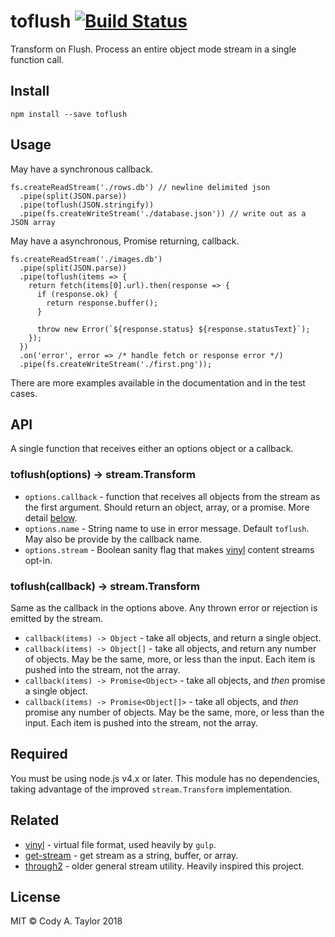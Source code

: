# toflush [![Build Status](https://travis-ci.org/CodeMan99/toflush.svg?branch=master)](https://travis-ci.org/CodeMan99/toflush)

Transform on Flush. Process an entire object mode stream in a single
function call.

## Install

    npm install --save toflush

## Usage

May have a synchronous callback.

    fs.createReadStream('./rows.db') // newline delimited json
      .pipe(split(JSON.parse))
      .pipe(toflush(JSON.stringify))
      .pipe(fs.createWriteStream('./database.json')) // write out as a JSON array

May have a asynchronous, Promise returning, callback.

    fs.createReadStream('./images.db')
      .pipe(split(JSON.parse))
      .pipe(toflush(items => {
        return fetch(items[0].url).then(response => {
          if (response.ok) {
            return response.buffer();
          }

          throw new Error(`${response.status} ${response.statusText}`);
        });
      })
      .on('error', error => /* handle fetch or response error */)
      .pipe(fs.createWriteStream('./first.png'));

There are more examples available in the documentation and in the test cases.

## API

A single function that receives either an options object or a callback.

### toflush(options) -> stream.Transform

 * `options.callback` - function that receives all objects from the stream
   as the first argument. Should return an object, array, or a promise. More
   detail [below](#toflushcallback---streamtransform).
 * `options.name` - String name to use in error message. Default `toflush`. May
   also be provide by the callback name.
 * `options.stream` - Boolean sanity flag that makes [vinyl][] content streams
   opt-in.

### toflush(callback) -> stream.Transform

Same as the callback in the options above. Any thrown error or rejection is
emitted by the stream.

 * `callback(items) -> Object` - take all objects, and return a single object.
 * `callback(items) -> Object[]` - take all objects, and return any number of
   objects. May be the same, more, or less than the input. Each item is pushed
   into the stream, not the array.
 * `callback(items) -> Promise<Object>` - take all objects, and _then_ promise
   a single object.
 * `callback(items) -> Promise<Object[]>` - take all objects, and _then_
   promise any number of objects. May be the same, more, or less than the
   input. Each item is pushed into the stream, not the array.

## Required

You must be using node.js v4.x or later. This module has no dependencies,
taking advantage of the improved `stream.Transform` implementation.

## Related

 * [vinyl][] - virtual file format, used heavily by `gulp`.
 * [get-stream][] - get stream as a string, buffer, or array.
 * [through2][] - older general stream utility. Heavily inspired this project.

## License

MIT &copy; Cody A. Taylor 2018

[vinyl]: https://github.com/gulpjs/vinyl "gulpjs/vinyl"
[get-stream]: https://github.com/sindresorhus/get-stream "sindresorhus/get-stream"
[through2]: https://github.com/rvagg/through2 "rvagg/through2"
